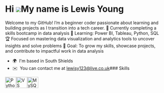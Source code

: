 Hi ![](https://user-images.githubusercontent.com/18350557/176309783-0785949b-9127-417c-8b55-ab5a4333674e.gif)My name is Lewis Young
===================================================================================================================================

Welcome to my GitHub! I’m a beginner coder passionate about learning and building projects as I transition into a tech career. 
🌱 Currently completing a skills bootcamp in data analysis 
🔄 Learning: Power BI, Tableau, Python, SQL 
🏆 Focused on mastering data visualization and analytics tools to uncover insights and solve problems 🚀 Goal: To grow my skills, showcase projects, and contribute to impactful work in data analysis

*   🌍  I'm based in South Shields
*   ✉️  You can contact me at [lewisy123@live.co.uk](mailto:lewisy123@live.co.uk)### Skills 
<p align="left">
<a href="https://www.python.org/" target="_blank" rel="noreferrer"><img src="https://raw.githubusercontent.com/danielcranney/readme-generator/main/public/icons/skills/python-colored.svg" width="36" height="36" alt="Python" /></a><a href="https://code.visualstudio.com/" target="_blank" rel="noreferrer"><img src="https://raw.githubusercontent.com/danielcranney/readme-generator/main/public/icons/skills/visualstudiocode.svg" width="36" height="36" alt="VS Code" /></a><a href="https://www.mysql.com/" target="_blank" rel="noreferrer"><img src="https://raw.githubusercontent.com/danielcranney/readme-generator/main/public/icons/skills/mysql-colored.svg" width="36" height="36" alt="MySQL" /></a>
                    </p>
                  
